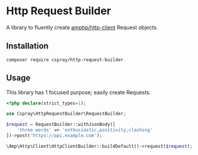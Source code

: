 # Http Request Builder

A library to fluently create [amphp/http-client](https://github.com/amphp/http-client) Request objects.

## Installation

```
composer require cspray/http-request-builder
```

## Usage

This library has 1 focused purpose; easily create Requests.

```php
<?php declare(strict_types=1);

use Cspray\HttpRequestBuilder\RequestBuilder;

$request = RequestBuilder::withJsonBody([
    'three words' => 'enthusiastic,positivity,clashing'
])->post('https://api.example.com');

\Amp\Http\Client\HttpClientBuilder::buildDefault()->request($request);
```